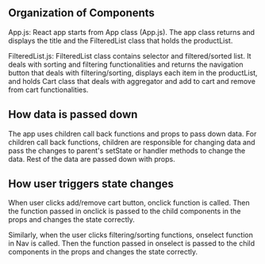 ## Organization of Components

App.js: React app starts from App class (App.js). The app class returns and displays the title and the FilteredList class that holds the productList. 

FilteredList.js: FilteredList class contains selector and filtered/sorted list. It deals with sorting and filtering functionalities and returns the navigation button that deals with filtering/sorting, displays each item in the productList, and holds Cart class that deals with aggregator and add to cart and remove from cart functionalities.

## How data is passed down
The app uses children call back functions and props to pass down data. For children call back functions, children are responsible for changing data and pass the changes to parent's setState or handler methods to change the data. Rest of the data are passed down with props. 

## How user triggers state changes
When user clicks add/remove cart button, onclick function is called. Then the function passed in onclick is passed to the child components in the props and changes the state correctly.

Similarly, when the user clicks filtering/sorting functions, onselect function in Nav is called. Then the function passed in onselect is passed to the child components in the props and changes the state correctly.